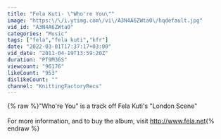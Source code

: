 ```yaml
---
title: "Fela Kuti- \"Who're You\""
image: "https:\/\/i.ytimg.com\/vi\/A3N4A6ZWta0\/hqdefault.jpg"
vid_id: "A3N4A6ZWta0"
categories: "Music"
tags: ["fela","fela kuti","kfr"]
date: "2022-03-01T17:37:17+03:00"
vid_date: "2011-04-19T13:59:20Z"
duration: "PT9M36S"
viewcount: "96176"
likeCount: "953"
dislikeCount: ""
channel: "KnittingFactoryRecs"
---
```

{% raw %}&quot;Who're You&quot; is a track off Fela Kuti's &quot;London Scene&quot;<br /><br />For more information, and to buy the album, visit <a rel="nofollow" target="blank" href="http://www.fela.net">http://www.fela.net</a>{% endraw %}
